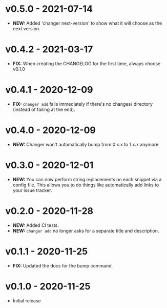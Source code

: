 # v0.5.0 - 2021-07-14

- **NEW:** Added 'changer next-version' to show what it will choose as the next version.

# v0.4.2 - 2021-03-17

- **FIX:** When creating the CHANGELOG for the first time, always choose v0.1.0

# v0.4.1 - 2020-12-09

- **FIX:** `changer add` fails immediately if there's no changes/ directory (instead of failing at the end).

# v0.4.0 - 2020-12-09

- **NEW:** Changer won't automatically bump from 0.x.x to 1.x.x anymore

# v0.3.0 - 2020-12-01

- **NEW:** You can now perform string replacements on each snippet via a config file. This allows you to do things like automatically add links to your issue tracker.

# v0.2.0 - 2020-11-28

- **NEW:** Added CI tests.
- **NEW:** `changer add` no longer asks for a separate title and description.

# v0.1.1 - 2020-11-25

- **FIX:** Updated the docs for the bump command.

# v0.1.0 - 2020-11-25

- Initial release

